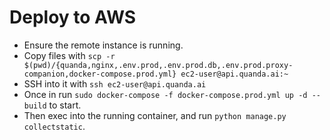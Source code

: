 # Deploy to AWS

- Ensure the remote instance is running.
- Copy files with `scp -r $(pwd)/{quanda,nginx,.env.prod,.env.prod.db,.env.prod.proxy-companion,docker-compose.prod.yml} ec2-user@api.quanda.ai:~`
- SSH into it with `ssh ec2-user@api.quanda.ai`
- Once in run `sudo docker-compose -f docker-compose.prod.yml up -d --build` to start.
- Then exec into the running container, and run `python manage.py collectstatic`.

